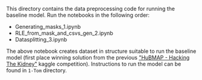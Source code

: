 This directory contains the data preprocessing code for running the baseline model.
Run the notebooks in the following order:
- Generating_masks_1.ipynb
- RLE_from_mask_and_csvs_gen_2.ipynb
- Datasplitting_3.ipynb

The above notebook creates dataset in structure suitable to run the baseline model (first place winning solution from the previous ["HuBMAP - Hacking The Kidney"](https://www.kaggle.com/competitions/hubmap-kidney-segmentation) kaggle competition). Instructions to run the model can be found in `1-Tom` directory.
